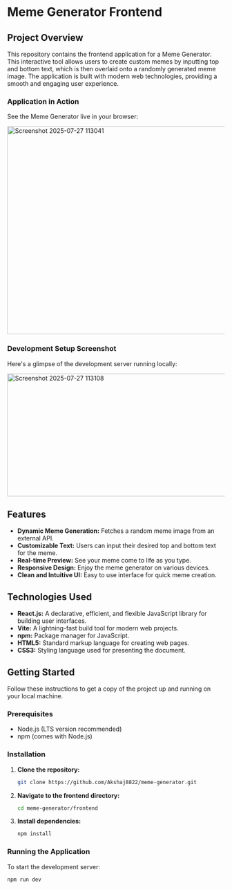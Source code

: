 # Meme Generator Frontend

## Project Overview

This repository contains the frontend application for a Meme Generator. This interactive tool allows users to create custom memes by inputting top and bottom text, which is then overlaid onto a randomly generated meme image. The application is built with modern web technologies, providing a smooth and engaging user experience.

### Application in Action

See the Meme Generator live in your browser:

<img width="960" height="481" alt="Screenshot 2025-07-27 113041" src="https://github.com/user-attachments/assets/040e853e-8b0d-4580-93f6-27d42ba56c2a" />


### Development Setup Screenshot

Here's a glimpse of the development server running locally:

<img width="524" height="284" alt="Screenshot 2025-07-27 113108" src="https://github.com/user-attachments/assets/0dd7306f-882f-4861-ad3c-d53ac6deb603" />


## Features

* **Dynamic Meme Generation:** Fetches a random meme image from an external API.
* **Customizable Text:** Users can input their desired top and bottom text for the meme.
* **Real-time Preview:** See your meme come to life as you type.
* **Responsive Design:** Enjoy the meme generator on various devices.
* **Clean and Intuitive UI:** Easy to use interface for quick meme creation.

## Technologies Used

* **React.js:** A declarative, efficient, and flexible JavaScript library for building user interfaces.
* **Vite:** A lightning-fast build tool for modern web projects.
* **npm:** Package manager for JavaScript.
* **HTML5:** Standard markup language for creating web pages.
* **CSS3:** Styling language used for presenting the document.

## Getting Started

Follow these instructions to get a copy of the project up and running on your local machine.

### Prerequisites

* Node.js (LTS version recommended)
* npm (comes with Node.js)

### Installation

1.  **Clone the repository:**

    ```bash
    git clone https://github.com/Akshaj8822/meme-generator.git
    ```

2.  **Navigate to the frontend directory:**

    ```bash
    cd meme-generator/frontend
    ```

3.  **Install dependencies:**

    ```bash
    npm install
    ```

### Running the Application

To start the development server:

```bash
npm run dev
